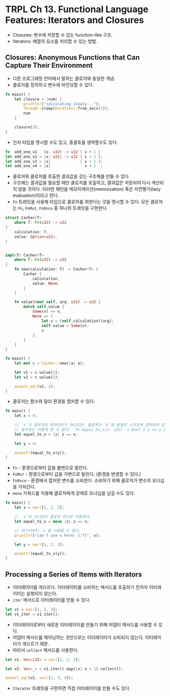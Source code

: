 # TRPL Ch 13. Functional Language Features: Iterators and Closures

* Closures: 변수에 저장할 수 있는 function-like 구조.
* Iterators: 배열의 요소를 처리할 수 있는 방법.

## Closures: Anonymous Functions that Can Capture Their Environment

* 다른 프로그래밍 언어에서 말하는 클로저와 동일한 개념.
* 클로저를 정의하고 변수에 바인딩할 수 있다.

```rust
fn main() {
    let closure = |num| {
        println!("calculating slowly...");
        thread::sleep(Duration::from_secs(2));
        num
    }

    closure(3);
}
```

* 인자 타입을 명시할 수도 있고, 중괄호를 생략할수도 있다.

```rust
fn  add_one_v1   (x: u32) -> u32 { x + 1 }
let add_one_v2 = |x: u32| -> u32 { x + 1 };
let add_one_v3 = |x|             { x + 1 };
let add_one_v4 = |x|               x + 1  ;
```

* 클로저와 클로저를 호출한 결과값을 갖는 구조체를 만들 수 있다.
* 구조체는 결과값을 필요할 때만 클로저를 호출하고, 결과값은 저장되어 다시 계산되지 않을 것이다. 이러한 패턴을 메모이제이션(memoization) 혹은 지연평가(lazy evaluation)이라고 한다.
* `Fn` 트레잇을 사용해 타입으로 클로저를 취한다는 것을 명시할 수 있다. 모든 클로저는 `Fn`, `FnMut`, `FnOnce` 중 하나의 트레잇을 구현한다.

```rust
struct Cacher<T>
    where T: Fn(u32) -> u32
{
    calculation: T,
    value: Option<u32>,
}


impl<T> Cacher<T>
    where T: Fn(u32) -> u32
{
    fn new(calculation: T) -> Cacher<T> {
        Cacher {
            calculation,
            value: None,
        }
    }

    fn value(&mut self, arg: u32) -> u32 {
        match self.value {
            Some(v) => v,
            None => {
                let v = (self.calculation)(arg);
                self.value = Some(v);
                v
            },
        }
    }
}

fn main() {
    let mut c = Cacher::new(|a| a);

    let v1 = c.value(1);
    let v2 = c.value(2);

    assert_eq!(v2, 2);
}
```

* 클로저는 함수와 달리 환경을 캡처할 수 있다.

```rust
fn main() {
    let x = 4;

    // `x`가 클로저의 파라미터가 아니지만, 클로저가 `x`와 동일한 스코프에 정의되어 있기 때문에 사용할 수 있다.
    // 함수로는 이렇게 할 수 없다: `fn equal_to_x(z: i32) -> bool { z == x }`
    let equal_to_x = |z| z == x;

    let y = 4;

    assert!(equal_to_x(y));
}

```

* `Fn` - 환경으로부터 값을 불변으로 빌린다.
* `FnMut` - 환경으로부터 값을 가변으로 빌린다. (환경을 변경할 수 있다.)
* `FnOnce` - 환경에서 캡처한 변수를 소비한다. 소비하기 위해 클로저가 변수의 오너십을 가져간다.
* `move` 키워드를 이용해 클로저에게 강제로 오너십을 넘길 수도 있다.

```rust
fn main() {
    let x = vec![1, 2, 3];

    // `x`의 오너십이 클로저 안으로 이동한다.
    let equal_to_x = move |z| z == x;

    // 여기서부터 `x`를 사용할 수 없다.
    println!("can't use x here: {:?}", x);

    let y = vec![1, 2, 3];

    assert!(equal_to_x(y));
}
```

## Processing a Series of Items with Iterators

* 이터레이터를 게으르다. 이터레이터를 소비하는 메서드를 호출하기 전까지 이터레이터는 실행되지 않는다.
* `iter` 메서드로 이터레이터를 만들 수 있다.

```rust
let v1 = vec![1, 2, 3];
let v1_iter = v1.iter();
```

* 이터레이터로부터 새로운 이터레이터를 만들기 위해 어댑터 메서드를 사용할 수 있다.
* 어댑터 메서드를 체이닝하는 것만으로는 이터레이터가 소비되지 않는다. 이터레이터가 게으르기 때문.
* 따라서 `collect` 메서드를 사용한다.

```rust
let v1: Vec<i32> = vec![1, 2, 3];

let v2: Vec<_> = v1.iter().map(|x| x + 1).collect();

assert_eq!(v2, vec![2, 3, 4]);
```

* `Iterator` 트레잇을 구현하면 직접 이터레이터를 만들 수도 있다.
